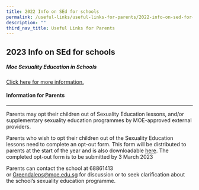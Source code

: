 ```yaml
---
title: 2022 Info on SEd for schools
permalink: /useful-links/useful-links-for-parents/2022-info-on-sed-for-schools/
description: ""
third_nav_title: Useful Links for Parents
---
```

## **2023 Info on SEd for schools**

##### **Moe Sexuality Education in Schools**

[Click here for more information.](/files/SEd/2023%20Info%20on%20SEd%20for%20schs.pdf)

#### Information for Parents
-----------------------

Parents may opt their children out of Sexuality Education lessons, and/or supplementary sexuality education programmes by MOE-approved external providers.  
  
Parents who wish to opt their children out of the Sexuality Education lessons need to complete an opt-out form. This form will be distributed to parents at the start of the year and is also downloadable [here](https://greendalepri.moe.edu.sg/qql/slot/u478/For%20Parents/SED/2023%20GYS%20Consent%20Form_Opt-Out%20Form.pdf). The completed opt-out form is to be submitted by 3 March 2023  

Parents can contact the school at 68861413 or [Greendaleps@moe.edu.sg](mailto:Greendaleps@moe.edu.sg) for discussion or to seek clarification about the school’s sexuality education programme.